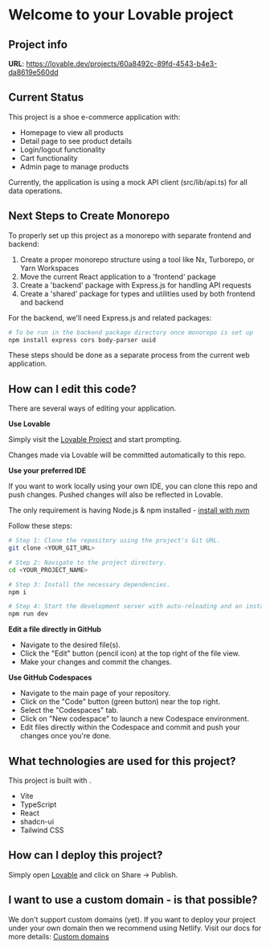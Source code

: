 
# Welcome to your Lovable project

## Project info

**URL**: https://lovable.dev/projects/60a8492c-89fd-4543-b4e3-da8619e560dd

## Current Status

This project is a shoe e-commerce application with:
- Homepage to view all products
- Detail page to see product details
- Login/logout functionality
- Cart functionality
- Admin page to manage products

Currently, the application is using a mock API client (src/lib/api.ts) for all data operations.

## Next Steps to Create Monorepo

To properly set up this project as a monorepo with separate frontend and backend:

1. Create a proper monorepo structure using a tool like Nx, Turborepo, or Yarn Workspaces
2. Move the current React application to a 'frontend' package
3. Create a 'backend' package with Express.js for handling API requests
4. Create a 'shared' package for types and utilities used by both frontend and backend

For the backend, we'll need Express.js and related packages:
```sh
# To be run in the backend package directory once monorepo is set up
npm install express cors body-parser uuid
```

These steps should be done as a separate process from the current web application.

## How can I edit this code?

There are several ways of editing your application.

**Use Lovable**

Simply visit the [Lovable Project](https://lovable.dev/projects/60a8492c-89fd-4543-b4e3-da8619e560dd) and start prompting.

Changes made via Lovable will be committed automatically to this repo.

**Use your preferred IDE**

If you want to work locally using your own IDE, you can clone this repo and push changes. Pushed changes will also be reflected in Lovable.

The only requirement is having Node.js & npm installed - [install with nvm](https://github.com/nvm-sh/nvm#installing-and-updating)

Follow these steps:

```sh
# Step 1: Clone the repository using the project's Git URL.
git clone <YOUR_GIT_URL>

# Step 2: Navigate to the project directory.
cd <YOUR_PROJECT_NAME>

# Step 3: Install the necessary dependencies.
npm i

# Step 4: Start the development server with auto-reloading and an instant preview.
npm run dev
```

**Edit a file directly in GitHub**

- Navigate to the desired file(s).
- Click the "Edit" button (pencil icon) at the top right of the file view.
- Make your changes and commit the changes.

**Use GitHub Codespaces**

- Navigate to the main page of your repository.
- Click on the "Code" button (green button) near the top right.
- Select the "Codespaces" tab.
- Click on "New codespace" to launch a new Codespace environment.
- Edit files directly within the Codespace and commit and push your changes once you're done.

## What technologies are used for this project?

This project is built with .

- Vite
- TypeScript
- React
- shadcn-ui
- Tailwind CSS

## How can I deploy this project?

Simply open [Lovable](https://lovable.dev/projects/60a8492c-89fd-4543-b4e3-da8619e560dd) and click on Share -> Publish.

## I want to use a custom domain - is that possible?

We don't support custom domains (yet). If you want to deploy your project under your own domain then we recommend using Netlify. Visit our docs for more details: [Custom domains](https://docs.lovable.dev/tips-tricks/custom-domain/)
